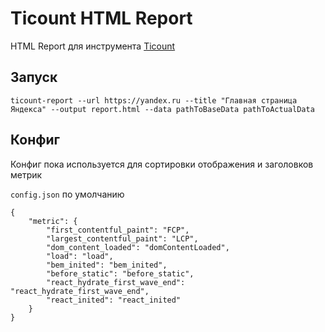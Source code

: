 # Ticount HTML Report

HTML Report для инструмента [Ticount](https://wiki.yandex-team.ru/velocity/serp/ticount/)

## Запуск

```
ticount-report --url https://yandex.ru --title "Главная страница Яндекса" --output report.html --data pathToBaseData pathToActualData
```

## Конфиг

Конфиг пока используется для сортировки отображения и заголовков метрик

`config.json` по умолчанию
```
{
    "metric": {
        "first_contentful_paint": "FCP",
        "largest_contentful_paint": "LCP",
        "dom_content_loaded": "domContentLoaded",
        "load": "load",
        "bem_inited": "bem_inited",
        "before_static": "before_static",
        "react_hydrate_first_wave_end": "react_hydrate_first_wave_end",
        "react_inited": "react_inited"
    }
}
```
